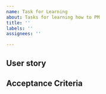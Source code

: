 ```yaml
---
name: Task for Learning
about: Tasks for learning how to PM
title: ''
labels: ''
assignees: ''

---
```


## User story


## Acceptance Criteria
